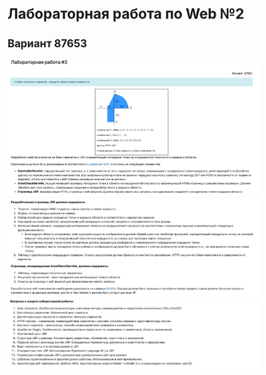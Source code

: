 # Лабораторная работа по Web №2
## Вариант 87653

![1.png](image/1.png)
![2.png](image/2.png)
![3.png](image/3.png)